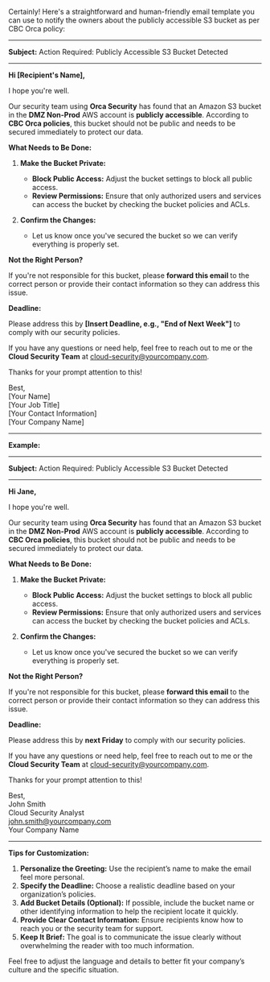 Certainly! Here's a straightforward and human-friendly email template you can use to notify the owners about the publicly accessible S3 bucket as per CBC Orca policy:

---

**Subject:** Action Required: Publicly Accessible S3 Bucket Detected

---

**Hi [Recipient's Name],**

I hope you're well.

Our security team using **Orca Security** has found that an Amazon S3 bucket in the **DMZ Non-Prod** AWS account is **publicly accessible**. According to **CBC Orca policies**, this bucket should not be public and needs to be secured immediately to protect our data.

**What Needs to Be Done:**

1. **Make the Bucket Private:**
   - **Block Public Access:** Adjust the bucket settings to block all public access.
   - **Review Permissions:** Ensure that only authorized users and services can access the bucket by checking the bucket policies and ACLs.

2. **Confirm the Changes:**
   - Let us know once you've secured the bucket so we can verify everything is properly set.

**Not the Right Person?**

If you're not responsible for this bucket, please **forward this email** to the correct person or provide their contact information so they can address this issue.

**Deadline:**

Please address this by **[Insert Deadline, e.g., "End of Next Week"]** to comply with our security policies.

If you have any questions or need help, feel free to reach out to me or the **Cloud Security Team** at [cloud-security@yourcompany.com](mailto:cloud-security@yourcompany.com).

Thanks for your prompt attention to this!

Best,  
[Your Name]  
[Your Job Title]  
[Your Contact Information]  
[Your Company Name]

---

**Example:**

---

**Subject:** Action Required: Publicly Accessible S3 Bucket Detected

---

**Hi Jane,**

I hope you're well.

Our security team using **Orca Security** has found that an Amazon S3 bucket in the **DMZ Non-Prod** AWS account is **publicly accessible**. According to **CBC Orca policies**, this bucket should not be public and needs to be secured immediately to protect our data.

**What Needs to Be Done:**

1. **Make the Bucket Private:**
   - **Block Public Access:** Adjust the bucket settings to block all public access.
   - **Review Permissions:** Ensure that only authorized users and services can access the bucket by checking the bucket policies and ACLs.

2. **Confirm the Changes:**
   - Let us know once you've secured the bucket so we can verify everything is properly set.

**Not the Right Person?**

If you're not responsible for this bucket, please **forward this email** to the correct person or provide their contact information so they can address this issue.

**Deadline:**

Please address this by **next Friday** to comply with our security policies.

If you have any questions or need help, feel free to reach out to me or the **Cloud Security Team** at [cloud-security@yourcompany.com](mailto:cloud-security@yourcompany.com).

Thanks for your prompt attention to this!

Best,  
John Smith  
Cloud Security Analyst  
john.smith@yourcompany.com  
Your Company Name

---

**Tips for Customization:**

1. **Personalize the Greeting:** Use the recipient’s name to make the email feel more personal.
2. **Specify the Deadline:** Choose a realistic deadline based on your organization’s policies.
3. **Add Bucket Details (Optional):** If possible, include the bucket name or other identifying information to help the recipient locate it quickly.
4. **Provide Clear Contact Information:** Ensure recipients know how to reach you or the security team for support.
5. **Keep It Brief:** The goal is to communicate the issue clearly without overwhelming the reader with too much information.

Feel free to adjust the language and details to better fit your company’s culture and the specific situation.
